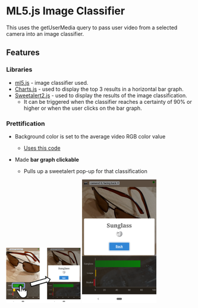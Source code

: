 # ML5.js Image Classifier
This uses the getUserMedia query to pass user video from a selected camera into an image classifier.

## Features
### Libraries
- [ml5.js](https://ml5js.org) - image classifier used.
- [Charts.js](https://www.chartjs.org/) - used to display the top 3 results in a horizontal bar graph.
- [Sweetalert2.js](https://sweetalert2.github.io/) - used to display the results of the image classification.
  - It can be triggered when the classifier reaches a certainty of 90% or higher or when the user clicks on the bar graph.

### Prettification
- Background color is set to the average video RGB color value
  - [Uses this code](http://jsfiddle.net/xLF38/818/)

- Made **bar graph clickable** 
  - Pulls up a sweetalert pop-up for that classification
<img src="ImageClassifier4.png" alt="" width="200" display="inline-block"/>
<img src="ImageClassifier2.png" alt="" width="200"  display="inline-block"/>
